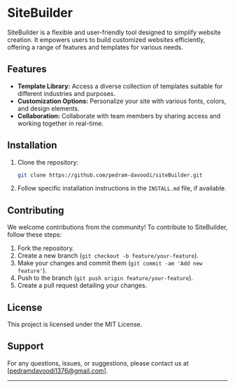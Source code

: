 # SiteBuilder


SiteBuilder is a flexible and user-friendly tool designed to simplify website creation. It empowers users to build customized websites efficiently, offering a range of features and templates for various needs.

## Features

- **Template Library:** Access a diverse collection of templates suitable for different industries and purposes.
- **Customization Options:** Personalize your site with various fonts, colors, and design elements.
- **Collaboration:** Collaborate with team members by sharing access and working together in real-time.

## Installation

1. Clone the repository:

   ```bash
   git clone https://github.com/pedram-davoodi/siteBuilder.git
   ```

2. Follow specific installation instructions in the `INSTALL.md` file, if available.

## Contributing

We welcome contributions from the community! To contribute to SiteBuilder, follow these steps:

1. Fork the repository.
2. Create a new branch (`git checkout -b feature/your-feature`).
3. Make your changes and commit them (`git commit -am 'Add new feature'`).
4. Push to the branch (`git push origin feature/your-feature`).
5. Create a pull request detailing your changes.


## License

This project is licensed under the MIT License.

## Support

For any questions, issues, or suggestions, please contact us at [pedramdavoodi1376@gmail.com].

---
